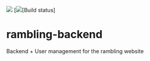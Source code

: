 [![][Dependency Status img]][Dependency Status]
[![][Build Status img][Build status]
# rambling-backend

Backend + User management for the rambling website



[Dependency Status]:https://www.versioneye.com/user/projects/57750ca019424d000f3049d1
[Dependency Status img]:https://www.versioneye.com/user/projects/57750ca019424d000f3049d1/badge.svg?style=flat
[Build Status img]:https://circleci.com/gh/ramblingio/rambling-backend.svg?style=shield&circle-token=:circle-token
